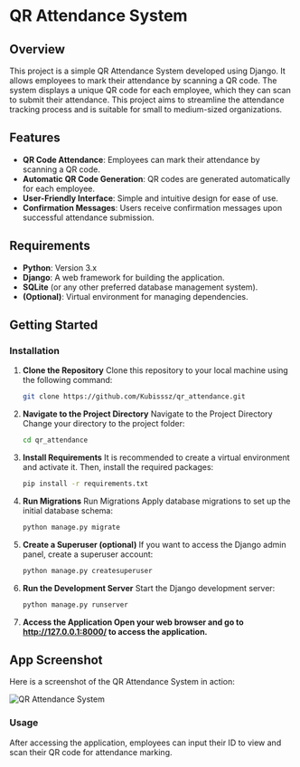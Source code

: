 # QR Attendance System

## Overview
This project is a simple QR Attendance System developed using Django. It allows employees to mark their attendance by scanning a QR code. The system displays a unique QR code for each employee, which they can scan to submit their attendance. This project aims to streamline the attendance tracking process and is suitable for small to medium-sized organizations.

## Features
- **QR Code Attendance**: Employees can mark their attendance by scanning a QR code.
- **Automatic QR Code Generation**: QR codes are generated automatically for each employee.
- **User-Friendly Interface**: Simple and intuitive design for ease of use.
- **Confirmation Messages**: Users receive confirmation messages upon successful attendance submission.

## Requirements
- **Python**: Version 3.x
- **Django**: A web framework for building the application.
- **SQLite** (or any other preferred database management system).
- **(Optional)**: Virtual environment for managing dependencies.

## Getting Started

### Installation

1. **Clone the Repository**
   Clone this repository to your local machine using the following command:
   ```bash
   git clone https://github.com/Kubisssz/qr_attendance.git
   
2. **Navigate to the Project Directory**
    Navigate to the Project Directory Change your directory to the project folder:
   ```bash
   cd qr_attendance

3. **Install Requirements**
     It is recommended to create a virtual environment and activate it. Then, install the required packages:
    ```bash
    pip install -r requirements.txt

4. **Run Migrations**
     Run Migrations Apply database migrations to set up the initial database schema:
   ```bash
   python manage.py migrate

5. **Create a Superuser (optional)**
   If you want to access the Django admin panel, create a superuser account:
   ```bash
   python manage.py createsuperuser

6. **Run the Development Server**
   Start the Django development server:
   ```bash
   python manage.py runserver

7. **Access the Application Open your web browser and go to http://127.0.0.1:8000/ to access the application.**

## App Screenshot
Here is a screenshot of the QR Attendance System in action:

![QR Attendance System](images/attendance_screenshot.png)


### Usage
  After accessing the application, employees can input their ID to view and scan their QR code for attendance marking.






